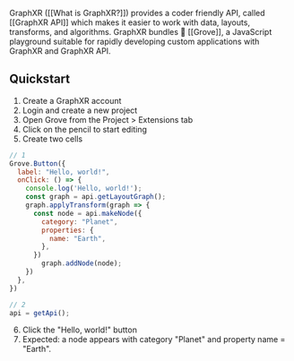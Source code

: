 GraphXR ([[What is GraphXR?]]) provides a coder friendly API, called [[GraphXR API]] which makes it easier to work with data, layouts, transforms, and algorithms. GraphXR bundles 🌳 [[Grove]], a JavaScript playground suitable for rapidly developing custom applications with GraphXR and GraphXR API.

## Quickstart
1. Create a GraphXR account
2. Login and create a new project
3. Open Grove from the Project > Extensions tab
4. Click on the pencil to start editing
5. Create two cells
```javascript
// 1
Grove.Button({
  label: "Hello, world!",
  onClick: () => {
    console.log('Hello, world!');
    const graph = api.getLayoutGraph();
    graph.applyTransform(graph => {
      const node = api.makeNode({
        category: "Planet",
        properties: {
          name: "Earth",
        },
      })
	    graph.addNode(node);
    })
  },
})

// 2
api = getApi();
```
6. Click the "Hello, world!" button
7. Expected: a node appears with category "Planet" and property name = "Earth".